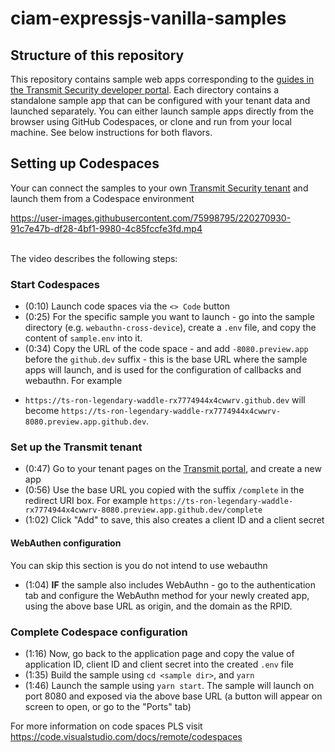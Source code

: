 # ciam-expressjs-vanilla-samples


## Structure of this repository

This repository contains sample web apps corresponding to the [guides in the Transmit Security developer portal](https://developer.transmitsecurity.com/guides/guides_intro/). Each directory contains a standalone sample app that can be configured with your tenant data and launched separately. You can either launch sample apps directly from the browser using GitHub Codespaces, or clone and run from your local machine. See below instructions for both flavors.



## Setting up Codespaces
Your can connect the samples to your own [Transmit Security tenant](https://portal.identity.security/) and launch them from a Codespace environment



https://user-images.githubusercontent.com/75998795/220270930-91c7e47b-df28-4bf1-9980-4c85fccfe3fd.mp4


<br>
The video describes the following steps:



### Start Codespaces
* (0:10) Launch code spaces via the `<> Code` button
* (0:25) For the specific sample you want to launch - go into the sample directory (e.g.
   `webauthn-cross-device`), create a `.env` file, and copy the content of
`sample.env` into it.
* (0:34) Copy the URL of the code space - and add `-8080.preview.app` before the
   `github.dev` suffix - this is the base URL where the sample apps will
launch, and is used for the configuration of
callbacks and webauthn. For example
- `https://ts-ron-legendary-waddle-rx7774944x4cwwrv.github.dev` will become
  `https://ts-ron-legendary-waddle-rx7774944x4cwwrv-8080.preview.app.github.dev`.
  
### Set up the Transmit tenant 
* (0:47) Go to your tenant pages on the [Transmit portal](https://portal.identity.security/), and create a new app
* (0:56) Use the base URL you copied with the suffix `/complete` in the redirect URI
   box. For example
`https://ts-ron-legendary-waddle-rx7774944x4cwwrv-8080.preview.app.github.dev/complete`
* (1:02) Click "Add" to save, this also creates a client ID and a client secret

#### WebAuthen configuration
You can skip this section is you do not intend to use webauthn
* (1:04) **IF** the sample also includes WebAuthn - go to the authentication tab and configure the WebAuthn method for your
   newly created app, using the above base URL as origin, and the domain as the
RPID.

### Complete Codespace configuration
* (1:16) Now, go back to the application page and copy the value of application ID, client ID and client secret into the created `.env` file
* (1:35) Build the sample using `cd <sample dir>`, and `yarn`
* (1:46) Launch the sample using `yarn start`. The sample will launch on port 8080 and
   exposed via the above base URL (a button will appear on screen to open, or go
to the "Ports" tab)


For more information on code spaces PLS visit https://code.visualstudio.com/docs/remote/codespaces
